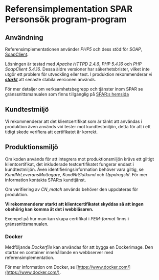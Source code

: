 # Referensimplementation SPAR Personsök program-program

## Användning

Referensimplementationen använder _PHP5_ och dess stöd för _SOAP_,
[SoapClient](http://php.net/manual/en/book.soap.php).

Lösningen är testad med _Apache HTTPD 2.4.6_, _PHP 5.4.16_ och _PHP SoapClient 5.4.16_. Dessa äldre versioner har säkerhetsbrister,
vilket inte utgör ett problem för utveckling eller test. I produktion rekommenderar vi <u>**_starkt_**</u> att senaste stabila versionen används. 

För mer detaljer om verksamhetsbegrepp och tjänster inom SPAR se gränssnittsmanualen som finns tillgänglig på
[SPAR:s hemsida](https://www.statenspersonadressregister.se)

## Kundtestmiljö
Vi rekommenderar att det klientcertifikat som är tänkt att användas i produktion även används vid tester mot kundtestmiljön, 
detta för att i ett tidigt skede verifiera att certifikatet är korrekt.

## Produktionsmiljö

Om koden används för att integrera mot produktionsmiljön krävs ett giltigt klientcertifikat, det inkluderade 
testcertifikatet fungerar endast i kundtestmiljön. Även identifieringsinformation behöver vara giltig, se 
_KundNrLeveransMottagare_, _KundNrSlutkund_ och _UppdragsId_. För mer information kontakta SPAR:s kundtjänst.

Om verifiering av _CN_match_ används behöver den uppdateras för produktion.

**Vi rekommenderar starkt att klientcertifikatet skyddas så att ingen obehörig kan komma åt det i webbläsaren.**

Exempel på hur man kan skapa certifikat i _PEM-format_ finns i gränssnittsmanualen. 

### Docker

Medföljande _Dockerfile_ kan användas för att bygga en Dockerimage. Den startar en container innehållande en 
webbserver med referensimplementation.
  
För mer information om Docker, se [https://www.docker.com/](https://www.docker.com/).